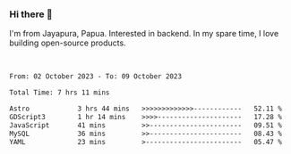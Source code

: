 ### Hi there 👋

I'm from Jayapura, Papua. Interested in backend. In my spare time, I love building open-source products.

<br>

 
 <!--START_SECTION:waka-->

```txt
From: 02 October 2023 - To: 09 October 2023

Total Time: 7 hrs 11 mins

Astro            3 hrs 44 mins   >>>>>>>>>>>>>------------   52.11 %
GDScript3        1 hr 14 mins    >>>>---------------------   17.28 %
JavaScript       41 mins         >>-----------------------   09.51 %
MySQL            36 mins         >>-----------------------   08.43 %
YAML             23 mins         >------------------------   05.47 %
```

<!--END_SECTION:waka-->
